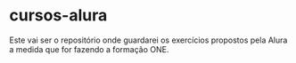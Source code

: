 # cursos-alura
Este vai ser o repositório onde guardarei os exercícios propostos pela Alura a medida que for fazendo a formação ONE.
